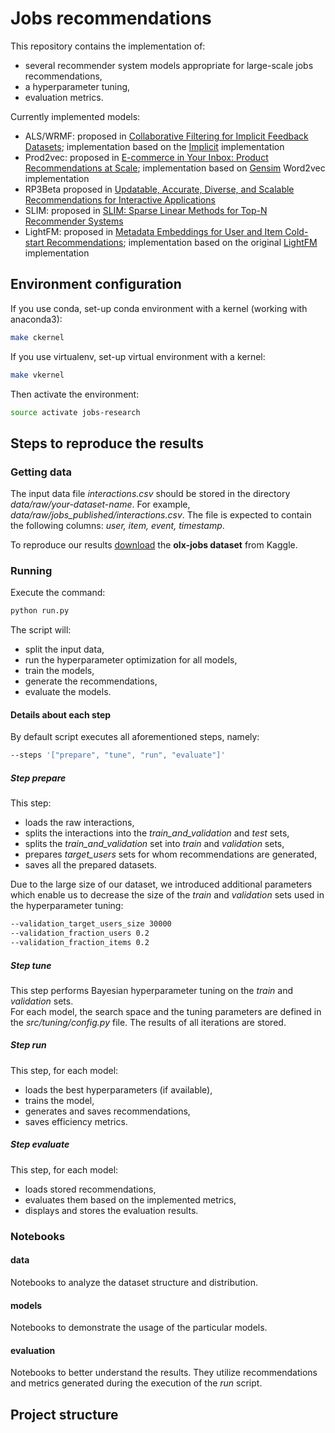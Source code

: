 Jobs recommendations
==============================

This repository contains the implementation of:

- several recommender system models appropriate
for large-scale jobs recommendations,
- a hyperparameter tuning,
- evaluation metrics.

Currently implemented models:

- ALS/WRMF: proposed in [Collaborative Filtering for Implicit Feedback Datasets](https://www.researchgate.net/publication/220765111_Collaborative_Filtering_for_Implicit_Feedback_Datasets);
  implementation based on the [Implicit](https://implicit.readthedocs.io/en/latest/als.html) implementation
- Prod2vec: proposed in [E-commerce in Your Inbox: Product Recommendations at Scale](https://www.researchgate.net/publication/304350592_E-commerce_in_Your_Inbox_Product_Recommendations_at_Scale);
  implementation based on [Gensim](https://github.com/RaRe-Technologies/gensim) Word2vec implementation
- RP3Beta proposed in [Updatable, Accurate, Diverse, and Scalable Recommendations for Interactive Applications](https://www.researchgate.net/publication/312430075_Updatable_Accurate_Diverse_and_Scalable_Recommendations_for_Interactive_Applications)
- SLIM: proposed in [SLIM: Sparse Linear Methods for Top-N Recommender Systems](https://www.researchgate.net/publication/220765374_SLIM_Sparse_Linear_Methods_for_Top-N_Recommender_Systems)
- LightFM: proposed in [Metadata Embeddings for User and Item Cold-start Recommendations](https://www.researchgate.net/publication/280589936_Metadata_Embeddings_for_User_and_Item_Cold-start_Recommendations);
  implementation based on the original [LightFM](https://github.com/lyst/lightfm) implementation
  
## Environment configuration

If you use conda, set-up conda environment with a kernel (working with anaconda3):

 ```bash
 make ckernel
 ```

If you use virtualenv, set-up virtual environment with a kernel:

 ```bash
 make vkernel
 ```

Then activate the environment:

 ```bash
source activate jobs-research
 ```

## Steps to reproduce the results

### Getting data

The input data file *interactions.csv* should be stored in the directory *data/raw/your-dataset-name*.
For example, *data/raw/jobs_published/interactions.csv*.
The file is expected to contain the following columns: *user, item, event, timestamp*.

To reproduce our results [download](https://www.kaggle.com/olxdatascience/olx-jobs-interactions) the
**olx-jobs dataset** from Kaggle.

### Running

Execute the command:

```bash
python run.py
 ```

The script will:

- split the input data,
- run the hyperparameter optimization for all models,
- train the models,
- generate the recommendations,
- evaluate the models. <br>

#### Details about each step

By default script executes all aforementioned steps, namely:

```bash
--steps '["prepare", "tune", "run", "evaluate"]'
 ```

##### Step *prepare*

This step:

- loads the raw interactions,
- splits the interactions into the *train_and_validation* and *test* sets,
- splits the *train_and_validation* set into *train* and *validation* sets,
- prepares *target_users* sets for whom recommendations are generated,
- saves all the prepared datasets.

Due to the large size of our dataset, we introduced additional parameters which enable us
to decrease the size of the *train* and *validation* sets used in the hyperparameter tuning:

```bash
--validation_target_users_size 30000
--validation_fraction_users 0.2
--validation_fraction_items 0.2
 ```

##### Step *tune*

This step performs Bayesian hyperparameter tuning on the *train* and *validation* sets.
<br>
For each model, the search space and the tuning parameters are defined in the *src/tuning/config.py* file.
The results of all iterations are stored.

##### Step *run*

This step, for each model:

- loads the best hyperparameters (if available),
- trains the model,
- generates and saves recommendations,
- saves efficiency metrics.

##### Step *evaluate*

This step, for each model:

- loads stored recommendations,
- evaluates them based on the implemented metrics,
- displays and stores the evaluation results.

### Notebooks

#### data

Notebooks to analyze the dataset structure and distribution.

#### models

Notebooks to demonstrate the usage of the particular models.

#### evaluation

Notebooks to better understand the results.
They utilize recommendations and metrics generated during the execution of the *run* script.

## Project structure
```

```
